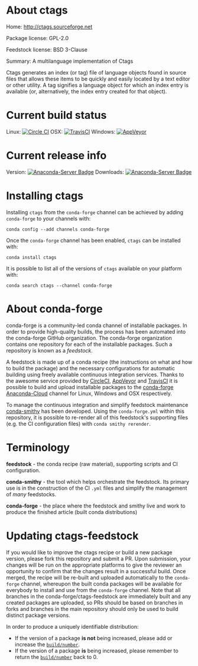 About ctags
===========

Home: http://ctags.sourceforge.net

Package license: GPL-2.0

Feedstock license: BSD 3-Clause

Summary: A multilanguage implementation of Ctags

Ctags generates an index (or tag) file of language objects found in
source files that allows these items to be quickly and easily located by
a text editor or other utility. A tag signifies a language object for which
an index entry is available (or, alternatively, the index entry created
for that object).


Current build status
====================

Linux: [![Circle CI](https://circleci.com/gh/conda-forge/ctags-feedstock.svg?style=shield)](https://circleci.com/gh/conda-forge/ctags-feedstock)
OSX: [![TravisCI](https://travis-ci.org/conda-forge/ctags-feedstock.svg?branch=master)](https://travis-ci.org/conda-forge/ctags-feedstock)
Windows: [![AppVeyor](https://ci.appveyor.com/api/projects/status/github/conda-forge/ctags-feedstock?svg=True)](https://ci.appveyor.com/project/conda-forge/ctags-feedstock/branch/master)

Current release info
====================
Version: [![Anaconda-Server Badge](https://anaconda.org/conda-forge/ctags/badges/version.svg)](https://anaconda.org/conda-forge/ctags)
Downloads: [![Anaconda-Server Badge](https://anaconda.org/conda-forge/ctags/badges/downloads.svg)](https://anaconda.org/conda-forge/ctags)

Installing ctags
================

Installing `ctags` from the `conda-forge` channel can be achieved by adding `conda-forge` to your channels with:

```
conda config --add channels conda-forge
```

Once the `conda-forge` channel has been enabled, `ctags` can be installed with:

```
conda install ctags
```

It is possible to list all of the versions of `ctags` available on your platform with:

```
conda search ctags --channel conda-forge
```


About conda-forge
=================

conda-forge is a community-led conda channel of installable packages.
In order to provide high-quality builds, the process has been automated into the
conda-forge GitHub organization. The conda-forge organization contains one repository
for each of the installable packages. Such a repository is known as a *feedstock*.

A feedstock is made up of a conda recipe (the instructions on what and how to build
the package) and the necessary configurations for automatic building using freely
available continuous integration services. Thanks to the awesome service provided by
[CircleCI](https://circleci.com/), [AppVeyor](http://www.appveyor.com/)
and [TravisCI](https://travis-ci.org/) it is possible to build and upload installable
packages to the [conda-forge](https://anaconda.org/conda-forge)
[Anaconda-Cloud](http://docs.anaconda.org/) channel for Linux, Windows and OSX respectively.

To manage the continuous integration and simplify feedstock maintenance
[conda-smithy](http://github.com/conda-forge/conda-smithy) has been developed.
Using the ``conda-forge.yml`` within this repository, it is possible to re-render all of
this feedstock's supporting files (e.g. the CI configuration files) with ``conda smithy rerender``.


Terminology
===========

**feedstock** - the conda recipe (raw material), supporting scripts and CI configuration.

**conda-smithy** - the tool which helps orchestrate the feedstock.
                   Its primary use is in the construction of the CI ``.yml`` files
                   and simplify the management of *many* feedstocks.

**conda-forge** - the place where the feedstock and smithy live and work to
                  produce the finished article (built conda distributions)


Updating ctags-feedstock
========================

If you would like to improve the ctags recipe or build a new
package version, please fork this repository and submit a PR. Upon submission,
your changes will be run on the appropriate platforms to give the reviewer an
opportunity to confirm that the changes result in a successful build. Once
merged, the recipe will be re-built and uploaded automatically to the
`conda-forge` channel, whereupon the built conda packages will be available for
everybody to install and use from the `conda-forge` channel.
Note that all branches in the conda-forge/ctags-feedstock are
immediately built and any created packages are uploaded, so PRs should be based
on branches in forks and branches in the main repository should only be used to
build distinct package versions.

In order to produce a uniquely identifiable distribution:
 * If the version of a package **is not** being increased, please add or increase
   the [``build/number``](http://conda.pydata.org/docs/building/meta-yaml.html#build-number-and-string).
 * If the version of a package **is** being increased, please remember to return
   the [``build/number``](http://conda.pydata.org/docs/building/meta-yaml.html#build-number-and-string)
   back to 0.

